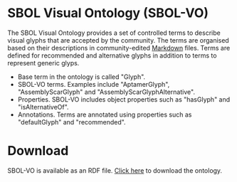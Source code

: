 # SBOL Visual Ontology (SBOL-VO)
The SBOL Visual Ontology provides a set of controlled terms to describe visual glyphs that are accepted by the community. The terms are organised based on their descriptions in community-edited [Markdown](https://github.com/SynBioDex/SBOL-visual/tree/master/Glyphs) files. Terms are defined for recommended and alternative glyphs in addition to terms to represent generic glyps.

* Base term in the ontology is called "Glyph".
* SBOL-VO terms. Examples include "AptamerGlyph", "AssemblyScarGlyph" and "AssemblyScarGlyphAlternative".
* Properties. SBOL-VO includes object properties such as "hasGlyph" and "isAlternativeOf".
* Annotations. Terms are annotated using properties such as "defaultGlyph" and "recommended".


# Download
SBOL-VO is available as an RDF file. [Click here](http://dissys.github.io/sbol-visual-ontology/sbolv.rdf) to download the ontology.

